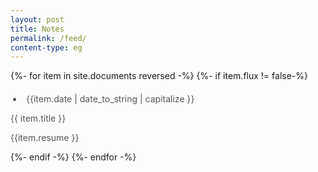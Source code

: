 ```yaml
---
layout: post
title: Notes
permalink: /feed/
content-type: eg
---
```

<style>
.container {
    padding-bottom: 0;
}
.scroll-to-top {
    display: none
}

</style>

{%- for item in site.documents reversed -%}
    {%- if item.flux != false-%}
        <div class="feed-title-excerpt-block disable-select" data-url="{{site.url}}{{item.url}}">
            <a href="{{ site.url }}/{{ item.url }}" style="text-decoration: none; color: #555555;">
                <ul style="padding-left: 20px; margin-top: 20px;" class="tags">
                    <li style="padding: 0 5px; border-radius: 10px;" class="tag">{{item.date | date_to_string | capitalize }}</li>
                </ul>
                <p style="margin-top: 0px;" class="feed-title">{{ item.title }}</p>
                <p class="feed-excerpt">{{item.resume }}</p>
            </a>
        </div>
    {%- endif -%}
{%- endfor -%}
<br/>
<br/>
